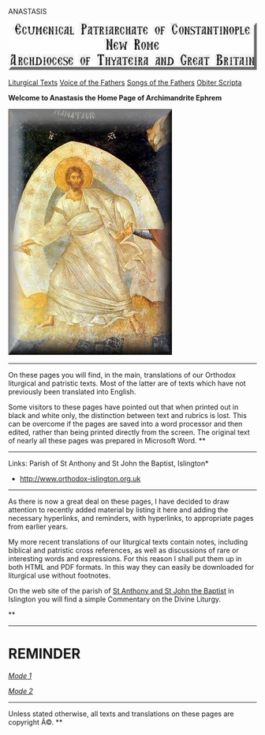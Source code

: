<span class="masthead">ANASTASIS</span>

<img src="Title04.jpg" width="539" height="96" />

[<span class="style1"></span>](liturgic.md)[<span class="style1">Liturgical Texts</span>](liturgic.md)<span class="style1">
</span>[<span class="style1">Voice of the Fathers</span>](voiceof.md)<span class="style1">
</span>[<span class="style1">Songs of the Fathers</span>](songsof.md)
[Obiter Scripta](obiter_scripta.md)

****Welcome to Anastasis
the Home Page
of Archimandrite Ephrem****

<img src="Anast-Chora05.jpg" width="332" height="498" />

------------------------------------------------------------------------

On these pages you will find, in the main, translations of our Orthodox liturgical and patristic texts. Most of the latter are of texts which have not previously been translated into English.

Some visitors to these pages have pointed out that when printed out in black and white only, the distinction between text and rubrics is lost. This can be overcome if the pages are saved into a word processor and then edited, rather than being printed directly from the screen. The original text of nearly all these pages was prepared in Microsoft Word. **

------------------------------------------------------------------------

<span class="style6">Links:</span>
<span class="style6">Parish of St Anthony and St John the Baptist, Islington</span>*
* <http://www.orthodox-islington.org.uk>

------------------------------------------------------------------------

<span class="style2">As there is now a great deal on these pages, I have decide</span>d to draw attention to recently added material by listing it here and adding the necessary hyperlinks, and reminders, with hyperlinks, to appropriate pages from earlier years.

My more recent translations of our liturgical texts contain notes, including biblical and patristic cross references, as well as discussions of rare or interesting words and expressions. For this reason I shall put them up in both HTML and PDF formats. In this way they can easily be downloaded for liturgical use without footnotes.

On the web site of the parish of [St Anthony and St John the Baptist](http://www.orthodox-islington.org.uk/index.htm) in Islington you will find a simple Commentary on the Divine Liturgy.

**

------------------------------------------------------------------------

REMINDER
========

*[*Mode 1*](tone1.md)*

*[Mode 2](tone2.md)[](tone2.cfm)*

------------------------------------------------------------------------

Unless stated otherwise, all texts and translations on these pages are copyright Â©. **
